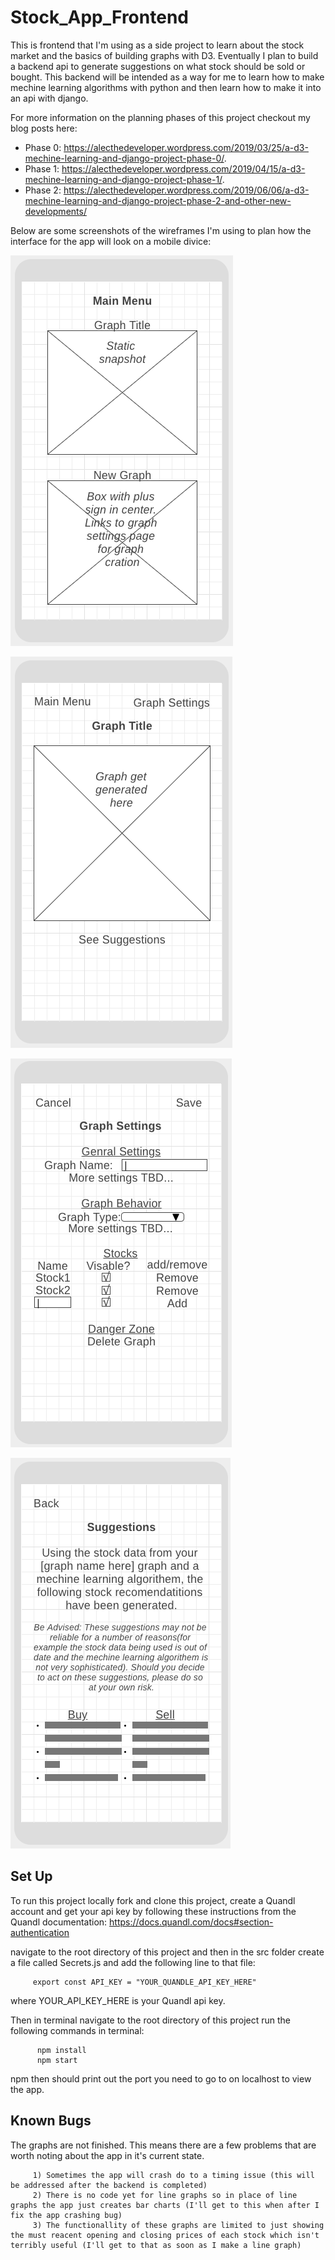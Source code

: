 # Stock_App_Frontend



This is frontend that I'm using as a side project to learn about the stock market and the basics of building graphs with D3. Eventually I plan to build a backend api to generate suggestions on what stock should be sold or bought. This backend will be intended as a way for me to learn how to make mechine learning algorithms with python and then learn how to make it into an api with django.


For more information on the planning phases of this project checkout my blog posts here:

 * Phase 0: https://alecthedeveloper.wordpress.com/2019/03/25/a-d3-mechine-learning-and-django-project-phase-0/. 
 * Phase 1: https://alecthedeveloper.wordpress.com/2019/04/15/a-d3-mechine-learning-and-django-project-phase-1/.
 * Phase 2: https://alecthedeveloper.wordpress.com/2019/06/06/a-d3-mechine-learning-and-django-project-phase-2-and-other-new-developments/


Below are some screenshots of the wireframes I'm using to plan how the interface for the app will look on a mobile divice:
 
![menu page](./Menu_Page.png)

![graph page](./Graph_Page.png)

![settings page](./Settings_Page.png)

![suggestions page](./Suggestions_Page.png)


Set Up
------
To run this project locally fork and clone this project, create a Quandl account and get your api key by following these instructions from the Quandl documentation: https://docs.quandl.com/docs#section-authentication

navigate to the root directory of this project and then in the src folder create a file called Secrets.js and add the following line to that file:

         export const API_KEY = "YOUR_QUANDLE_API_KEY_HERE"

where YOUR_API_KEY_HERE is your Quandl api key.

Then in terminal navigate to the root directory of this project run the following commands in terminal: 

          npm install
          npm start
          
npm then should print out the port you need to go to on localhost to view the app.


Known Bugs
----------

The graphs are not finished. This means there are a few problems that are worth noting about the app in it's current state.
       
         1) Sometimes the app will crash do to a timing issue (this will be addressed after the backend is completed)
         2) There is no code yet for line graphs so in place of line graphs the app just creates bar charts (I'll get to this when after I fix the app crashing bug)
         3) The functionallity of these graphs are limited to just showing the must reacent opening and closing prices of each stock which isn't terribly useful (I'll get to that as soon as I make a line graph)
